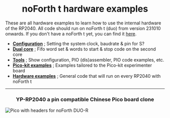 <h1 align="center"> noForth t hardware examples </h1>

These are all hardware examples to learn how to use the internal hardware of the RP2040.
All code should run on noForth t (duo) from version 231010 onwards. If you don't have a noForth t yet, you can find it [here](https://home.hccnet.nl/anij/nof/noforth.html).

- [****Configuration****](Configuration) ; Setting the system clock, baudrate & pin for S?
- [****Dual core****](Dual-core) ; Fifo word set & words to start & stop code on the second core
- [****Tools****](Tools) ; Show configuration, PIO (dis)assembler, PIO code examples, etc.
- [****Pico-kit examples****](Pico-kit-examples) ; Examples tailored to the Pico-kit experimenter board
- [****Hardware examples****](Hardware-examples) ; General code that will run on every RP2040 with noForth t

  
***
<h3 align="center">YP-RP2040 a pin compatible Chinese Pico board clone</h3>
  
![Pico with headers for noForth DUO-R](https://github.com/WillemOuwerkerk/noForth-T-hardware-examples-RP2040-/assets/11397265/4e747dc8-8551-425e-b57e-7ade88b18e25)

